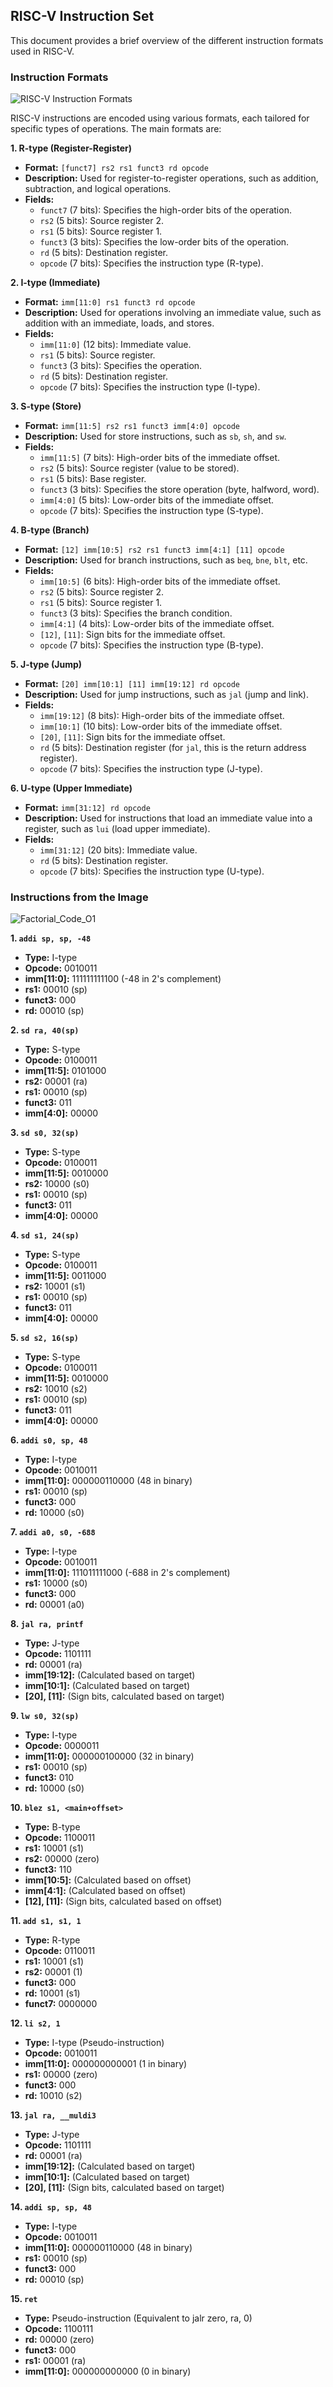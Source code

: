 ## RISC-V Instruction Set

This document provides a brief overview of the different instruction formats used in RISC-V.

### Instruction Formats


![RISC-V Instruction Formats](https://devopedia.org/images/article/110/3808.1535301636.png)


RISC-V instructions are encoded using various formats, each tailored for specific types of operations. The main formats are:

**1. R-type (Register-Register)**

* **Format:** `[funct7] rs2 rs1 funct3 rd opcode`
* **Description:** Used for register-to-register operations, such as addition, subtraction, and logical operations.
* **Fields:**
    - `funct7` (7 bits): Specifies the high-order bits of the operation.
    - `rs2` (5 bits): Source register 2.
    - `rs1` (5 bits): Source register 1.
    - `funct3` (3 bits): Specifies the low-order bits of the operation.
    - `rd` (5 bits): Destination register.
    - `opcode` (7 bits): Specifies the instruction type (R-type).

**2. I-type (Immediate)**

* **Format:** `imm[11:0] rs1 funct3 rd opcode`
* **Description:** Used for operations involving an immediate value, such as addition with an immediate, loads, and stores.
* **Fields:**
    - `imm[11:0]` (12 bits): Immediate value.
    - `rs1` (5 bits): Source register.
    - `funct3` (3 bits): Specifies the operation.
    - `rd` (5 bits): Destination register.
    - `opcode` (7 bits): Specifies the instruction type (I-type).

**3. S-type (Store)**

* **Format:** `imm[11:5] rs2 rs1 funct3 imm[4:0] opcode`
* **Description:** Used for store instructions, such as `sb`, `sh`, and `sw`.
* **Fields:**
    - `imm[11:5]` (7 bits): High-order bits of the immediate offset.
    - `rs2` (5 bits): Source register (value to be stored).
    - `rs1` (5 bits): Base register.
    - `funct3` (3 bits): Specifies the store operation (byte, halfword, word).
    - `imm[4:0]` (5 bits): Low-order bits of the immediate offset.
    - `opcode` (7 bits): Specifies the instruction type (S-type).

**4. B-type (Branch)**

* **Format:** `[12] imm[10:5] rs2 rs1 funct3 imm[4:1] [11] opcode`
* **Description:** Used for branch instructions, such as `beq`, `bne`, `blt`, etc.
* **Fields:**
    - `imm[10:5]` (6 bits): High-order bits of the immediate offset.
    - `rs2` (5 bits): Source register 2.
    - `rs1` (5 bits): Source register 1.
    - `funct3` (3 bits): Specifies the branch condition.
    - `imm[4:1]` (4 bits): Low-order bits of the immediate offset.
    - `[12]`, `[11]`: Sign bits for the immediate offset.
    - `opcode` (7 bits): Specifies the instruction type (B-type).

**5. J-type (Jump)**

* **Format:** `[20] imm[10:1] [11] imm[19:12] rd opcode`
* **Description:** Used for jump instructions, such as `jal` (jump and link).
* **Fields:**
    - `imm[19:12]` (8 bits): High-order bits of the immediate offset.
    - `imm[10:1]` (10 bits): Low-order bits of the immediate offset.
    - `[20]`, `[11]`: Sign bits for the immediate offset.
    - `rd` (5 bits): Destination register (for `jal`, this is the return address register).
    - `opcode` (7 bits): Specifies the instruction type (J-type).

**6. U-type (Upper Immediate)**

* **Format:** `imm[31:12] rd opcode`
* **Description:** Used for instructions that load an immediate value into a register, such as `lui` (load upper immediate).
* **Fields:**
    - `imm[31:12]` (20 bits): Immediate value.
    - `rd` (5 bits): Destination register.
    - `opcode` (7 bits): Specifies the instruction type (U-type).

### Instructions from the Image


![Factorial_Code_O1](https://github.com/user-attachments/assets/be6b79d4-9470-4856-933b-a54061e995d1)





**1. `addi sp, sp, -48`**

* **Type:** I-type
* **Opcode:** 0010011
* **imm[11:0]:** 111111111100 (-48 in 2's complement)
* **rs1:** 00010 (sp)
* **funct3:** 000
* **rd:** 00010 (sp)

**2. `sd ra, 40(sp)`**

* **Type:** S-type
* **Opcode:** 0100011
* **imm[11:5]:** 0101000
* **rs2:** 00001 (ra)
* **rs1:** 00010 (sp)
* **funct3:** 011
* **imm[4:0]:** 00000

**3. `sd s0, 32(sp)`**

* **Type:** S-type
* **Opcode:** 0100011
* **imm[11:5]:** 0010000
* **rs2:** 10000 (s0)
* **rs1:** 00010 (sp)
* **funct3:** 011
* **imm[4:0]:** 00000

**4. `sd s1, 24(sp)`**

* **Type:** S-type
* **Opcode:** 0100011
* **imm[11:5]:** 0011000
* **rs2:** 10001 (s1)
* **rs1:** 00010 (sp)
* **funct3:** 011
* **imm[4:0]:** 00000

**5. `sd s2, 16(sp)`**

* **Type:** S-type
* **Opcode:** 0100011
* **imm[11:5]:** 0010000
* **rs2:** 10010 (s2)
* **rs1:** 00010 (sp)
* **funct3:** 011
* **imm[4:0]:** 00000

**6. `addi s0, sp, 48`**

* **Type:** I-type
* **Opcode:** 0010011
* **imm[11:0]:** 000000110000 (48 in binary)
* **rs1:** 00010 (sp)
* **funct3:** 000
* **rd:** 10000 (s0)

**7. `addi a0, s0, -688`**

* **Type:** I-type
* **Opcode:** 0010011
* **imm[11:0]:** 111011111000 (-688 in 2's complement)
* **rs1:** 10000 (s0)
* **funct3:** 000
* **rd:** 00001 (a0)

**8. `jal ra, printf`**

* **Type:** J-type
* **Opcode:** 1101111
* **rd:** 00001 (ra)
* **imm[19:12]:** (Calculated based on target)
* **imm[10:1]:** (Calculated based on target)
* **[20], [11]:** (Sign bits, calculated based on target)

**9. `lw s0, 32(sp)`**

* **Type:** I-type
* **Opcode:** 0000011
* **imm[11:0]:** 000000100000 (32 in binary)
* **rs1:** 00010 (sp)
* **funct3:** 010
* **rd:** 10000 (s0)

**10. `blez s1, <main+offset>`**

* **Type:** B-type
* **Opcode:** 1100011
* **rs1:** 10001 (s1)
* **rs2:** 00000 (zero)
* **funct3:** 110
* **imm[10:5]:** (Calculated based on offset)
* **imm[4:1]:** (Calculated based on offset)
* **[12], [11]:** (Sign bits, calculated based on offset)

**11. `add s1, s1, 1`**

* **Type:** R-type
* **Opcode:** 0110011
* **rs1:** 10001 (s1)
* **rs2:** 00001 (1)
* **funct3:** 000
* **rd:** 10001 (s1)
* **funct7:** 0000000

**12. `li s2, 1`**

* **Type:** I-type (Pseudo-instruction)
* **Opcode:** 0010011
* **imm[11:0]:** 000000000001 (1 in binary)
* **rs1:** 00000 (zero)
* **funct3:** 000
* **rd:** 10010 (s2)

**13. `jal ra, __muldi3`**

* **Type:** J-type
* **Opcode:** 1101111
* **rd:** 00001 (ra)
* **imm[19:12]:** (Calculated based on target)
* **imm[10:1]:** (Calculated based on target)
* **[20], [11]:** (Sign bits, calculated based on target)

**14. `addi sp, sp, 48`**

* **Type:** I-type
* **Opcode:** 0010011
* **imm[11:0]:** 000000110000 (48 in binary)
* **rs1:** 00010 (sp)
* **funct3:** 000
* **rd:** 00010 (sp)

**15. `ret`**

* **Type:** Pseudo-instruction (Equivalent to jalr zero, ra, 0)
* **Opcode:** 1100111
* **rd:** 00000 (zero)
* **funct3:** 000
* **rs1:** 00001 (ra)
* **imm[11:0]:** 000000000000 (0 in binary) 
